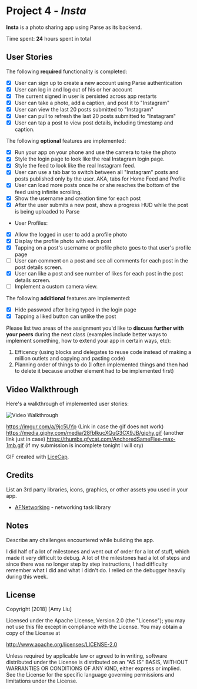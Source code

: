 
# Project 4 - *Insta*

**Insta** is a photo sharing app using Parse as its backend.

Time spent: **24** hours spent in total

## User Stories

The following **required** functionality is completed:

- [x] User can sign up to create a new account using Parse authentication
- [x] User can log in and log out of his or her account
- [x] The current signed in user is persisted across app restarts
- [x] User can take a photo, add a caption, and post it to "Instagram"
- [x] User can view the last 20 posts submitted to "Instagram"
- [x] User can pull to refresh the last 20 posts submitted to "Instagram"
- [x] User can tap a post to view post details, including timestamp and caption.

The following **optional** features are implemented:

- [x] Run your app on your phone and use the camera to take the photo
- [x] Style the login page to look like the real Instagram login page.
- [x] Style the feed to look like the real Instagram feed.
- [x] User can use a tab bar to switch between all "Instagram" posts and posts published only by the user. AKA, tabs for Home Feed and Profile
- [x] User can load more posts once he or she reaches the bottom of the feed using infinite scrolling.
- [x] Show the username and creation time for each post
- [x] After the user submits a new post, show a progress HUD while the post is being uploaded to Parse
- User Profiles:
- [x] Allow the logged in user to add a profile photo
- [x] Display the profile photo with each post
- [x] Tapping on a post's username or profile photo goes to that user's profile page
- [ ] User can comment on a post and see all comments for each post in the post details screen.
- [x] User can like a post and see number of likes for each post in the post details screen.
- [ ] Implement a custom camera view.

The following **additional** features are implemented:

- [x] Hide password after being typed in the login page
- [x] Tapping a liked button can unlike the post

Please list two areas of the assignment you'd like to **discuss further with your peers** during the next class (examples include better ways to implement something, how to extend your app in certain ways, etc):

1. Efficency (using blocks and delegates to reuse code instead of making a million outlets and copying and pasting code)
2. Planning order of things to do (I often implemented things and then had to delete it because another element had to be implemented first)

## Video Walkthrough

Here's a walkthrough of implemented user stories:

<img src='https://thumbs.gfycat.com/AnchoredSameFlee-max-1mb.gif' title='Video Walkthrough' width='' alt='Video Walkthrough' />

https://imgur.com/a/9jc5UYp (Link in case the gif does not work)
https://media.giphy.com/media/28fbIkucXQuG3CX9JB/giphy.gif (another link just in case)
https://thumbs.gfycat.com/AnchoredSameFlee-max-1mb.gif (if my submission is incomplete tonight I will cry)

GIF created with [LiceCap](http://www.cockos.com/licecap/).

## Credits

List an 3rd party libraries, icons, graphics, or other assets you used in your app.

- [AFNetworking](https://github.com/AFNetworking/AFNetworking) - networking task library


## Notes

Describe any challenges encountered while building the app.

I did half of a lot of milestones and went out of order for a lot of stuff, which made it very difficult to debug. A lot of the milestones had a lot of steps and since there was no longer step by step instructions, I had difficulty remember what I did and what I didn't do. I relied on the debugger heavily during this week.

## License

Copyright [2018] [Amy Liu]

Licensed under the Apache License, Version 2.0 (the "License");
you may not use this file except in compliance with the License.
You may obtain a copy of the License at

http://www.apache.org/licenses/LICENSE-2.0

Unless required by applicable law or agreed to in writing, software
distributed under the License is distributed on an "AS IS" BASIS,
WITHOUT WARRANTIES OR CONDITIONS OF ANY KIND, either express or implied.
See the License for the specific language governing permissions and
limitations under the License.
